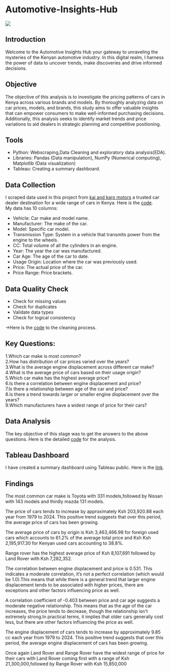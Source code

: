 # Automotive-Insights-Hub

![](https://github.com/MorganTheAnalyst/Automotive-Insights-Hub/blob/main/Code%20%26%20CSV_Files/Images/WhatsApp%20Image%202024-07-27%20at%205.56.03%20PM.jpeg)
## Introduction
Welcome to the Automotive Insights Hub your gateway to unraveling the mysteries of the Kenyan automotive industry.
In this digital realm, I harness the power of data to uncover trends, make discoveries and drive informed decisions.
## Objective
The objective of this analysis is to investigate the pricing patterns of cars in Kenya across various brands and models. By thoroughly analyzing data on car prices, models, and brands, this study aims to offer valuable insights that can empower consumers to make well-informed purchasing decisions. Additionally, this analysis seeks to identify market trends and price variations to aid dealers in strategic planning and competitive positioning.
## Tools
* Python: Webscraping,Data Cleaning and exploratory data analysis(EDA).</br>
* Libraries: Pandas (Data manipulation), NumPy (Numerical computing), Matplotlib (Data visualization)
* Tableau: Creating a summary dashboard.
## Data Collection
I scraped data used in this project from [kai and karo motors](https://www.kaiandkaro.com/) a trusted car dealer destination for a wide range of cars in Kenya.
Here is the [code](https://github.com/MorganTheAnalyst/Automotive-Insights-Hub/blob/main/Code%20%26%20CSV_Files/kai%20_karo%20_data_scraping.ipynb).</br>
My data has 10 columns:
* Vehicle: Car make and model name.</br>
* Manufacturer: The make of the car.</br>
* Model: Specific car model.</br>
* Transmission Type: System in a vehicle that transmits power from the engine to the wheels.
* CC: Total volume of all the cylinders in an engine.</br>
* Year: The year the car was manufactured.</br> 
* Car Age: The age of the car to date.</br>
* Usage Origin: Location where the car was previously used.</br>
* Price: The actual price of the car.
* Price Range: Price brackets.
## Data Quality Check
* Check for missing values
* Check for duplicates
* Validate data types
* Check for logical consistency<br>

->Here is the [code](https://github.com/MorganTheAnalyst/Automotive-Insights-Hub/blob/main/Code%20%26%20CSV_Files/Data_Preprocessing.ipynb) to the cleaning process.
## Key Questions:
1.Which car make is most common?</br>
2.How has distribution of car prices varied over the years?</br>
3.What is the average engine displacement across different car make?</br>
4.What is the average price of cars based on their usage origin?</br>
5.Which car make has the highest average price?</br>
6.Is there a correlation between engine displacement and price?</br>
7.Is there a relationship between age of the car and price?</br>
8.Is there a trend towards larger or smaller engine displacement over the years?</br>
9.Which manufacturers have a widest range of price for their cars?</br>
## Data Analysis
The key objective of this stage was to get the answers to the above questions.
Here is the detailed [code](https://github.com/MorganTheAnalyst/Automotive-Insights-Hub/blob/main/Code%20%26%20CSV_Files/Data_Analysis.ipynb) for the analysis.

## Tableau Dashboard
I have created a summary dashboard using Tableau public. Here is the [link](https://public.tableau.com/app/profile/morgan.murimi/viz/AutomotiveInsightsHubSummaryDashboard/Dashboard1?publish=yes).
## Findings
The most common car make is Toyota with 331 models,followed by Nissan with 143 models and thirdly mazda 131 models.

The price of cars tends to increase by approximately Ksh 203,920.88 each year from 1979 to 2024. This positive trend suggests that over this period, the average price of cars has been growing.

The average price of cars by origin is Ksh 3,463,466.98 for foreign used cars which accounts to 61.2% of the average total price and Ksh Ksh 2,195,917.30 for Kenyan used cars accounting to 38.8%.

Range rover has the highest average price of Ksh 8,107,691 followed by Land Rover with Ksh 7,282,352.

The correlation between engine displacement and price is 0.531. This indicates a moderate correlation, it’s not a perfect correlation (which would be 1.0).This means that while there is a general trend that larger engine displacement tends to be associated with higher prices, there are exceptions and other factors influencing price as well.

A correlation coefficient of -0.403 between price and car age suggests a moderate negative relationship. This means that as the age of the car increases, the price tends to decrease, though the relationship isn't extremely strong.In practical terms, it implies that older cars generally cost less, but there are other factors influencing the price as well.

The engine displacement of cars tends to increase by approximately 9.85 cc each year from 1979 to 2024. This positive trend suggests that over this period, the average engine displacement of cars has been growing.

Once again Land Rover and Range Rover have the widest range of price for their cars with Land Rover coming first with a range of Ksh 21,300,000,followed by Range Rover with Ksh 15,850,000
